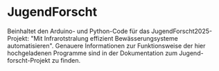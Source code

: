 # JugendForscht
Beinhaltet den Arduino- und Python-Code für das JugendForscht2025-Projekt: "Mit Infrarotstralung effizient Bewässerungsysteme automatisieren". Genauere Informationen zur Funktionsweise der hier hochgeladenen Programme sind in der Dokumentation zum Jugend-forscht-Projekt zu finden.
